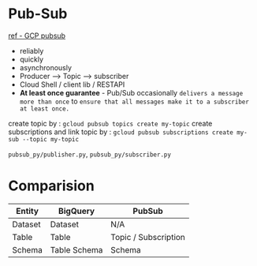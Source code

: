 # Pub-Sub

[ref - GCP pubsub](https://cloud.google.com/pubsub/docs/publish-receive-messages-client-library)

* reliably
* quickly
* asynchronously
* Producer --> Topic --> subscriber
* Cloud Shell / client lib / RESTAPI
* **At least once guarantee** - Pub/Sub occasionally `delivers a message more than once` to `ensure that all messages make it to a subscriber at least once.`

create topic by : `gcloud pubsub topics create my-topic`
create subscriptions and link topic by : `gcloud pubsub subscriptions create my-sub --topic my-topic`

`pubsub_py/publisher.py`, `pubsub_py/subscriber.py`

# Comparision

|Entity|BigQuery|PubSub|
|------|--------|------|
|Dataset|Dataset|N/A|
|Table|Table|Topic / Subscription|
|Schema|Table Schema|Schema|